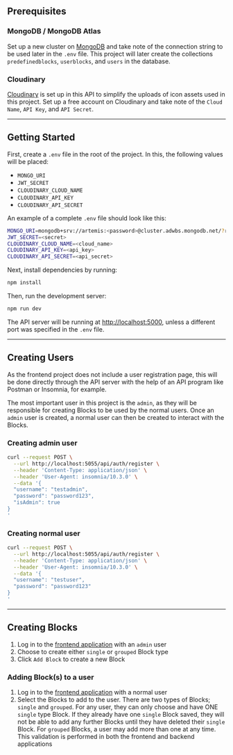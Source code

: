 ## Prerequisites

### MongoDB / MongoDB Atlas

Set up a new cluster on [MongoDB](https://www.mongodb.com/) and take note of the connection string to be used later in the `.env` file. This project will later create the collections `predefinedblocks`, `userblocks`, and `users` in the database.

### Cloudinary

[Cloudinary](https://cloudinary.com/) is set up in this API to simplify the uploads of icon assets used in this project. Set up a free account on Cloudinary and take note of the `Cloud Name`, `API Key`, and `API Secret`.

---

## Getting Started

First, create a `.env` file in the root of the project. In this, the following values will be placed:

- `MONGO_URI`
- `JWT_SECRET`
- `CLOUDINARY_CLOUD_NAME`
- `CLOUDINARY_API_KEY`
- `CLOUDINARY_API_SECRET`

An example of a complete `.env` file should look like this:

```bash
MONGO_URI=mongodb+srv://artemis:<password>@cluster.adwbs.mongodb.net/?retryWrites=true&w=majority&appName=test-cluster
JWT_SECRET=<secret>
CLOUDINARY_CLOUD_NAME=<cloud_name>
CLOUDINARY_API_KEY=<api_key>
CLOUDINARY_API_SECRET=<api_secret>
```

Next, install dependencies by running:

```bash
npm install
```

Then, run the development server:

```bash
npm run dev
```

The API server will be running at [http://localhost:5000](http://localhost:5000), unless a different port was specified in the `.env` file.

---

## Creating Users

As the frontend project does not include a user registration page, this will be done directly through the API server with the help of an API program like Postman or Insomnia, for example.

The most important user in this project is the `admin`, as they will be responsible for creating Blocks to be used by the normal users. Once an `admin` user is created, a normal user can then be created to interact with the Blocks.

### Creating admin user

```bash
curl --request POST \
  --url http://localhost:5055/api/auth/register \
  --header 'Content-Type: application/json' \
  --header 'User-Agent: insomnia/10.3.0' \
  --data '{
  "username": "testadmin",
  "password": "password123",
  "isAdmin": true
}
'
```

### Creating normal user

```bash
curl --request POST \
  --url http://localhost:5055/api/auth/register \
  --header 'Content-Type: application/json' \
  --header 'User-Agent: insomnia/10.3.0' \
  --data '{
  "username": "testuser",
  "password": "password123"
}
'
```

---

## Creating Blocks

1. Log in to the [frontend application](localhost:3000) with an `admin` user
2. Choose to create either `single` or `grouped` Block type
3. Click `Add Block` to create a new Block

### Adding Block(s) to a user

1. Log in to the [frontend application](localhost:3000) with a normal user
2. Select the Blocks to add to the user. There are two types of Blocks; `single` and `grouped`. For any user, they can only choose and have ONE `single` type Block. If they already have one `single` Block saved, they will not be able to add any further Blocks until they have deleted their `single` Block. For `grouped` Blocks, a user may add more than one at any time. This validation is performed in both the frontend and backend applications
